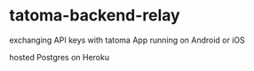 # tatoma-backend-relay
exchanging API keys with tatoma App running on Android or iOS


hosted Postgres on Heroku
